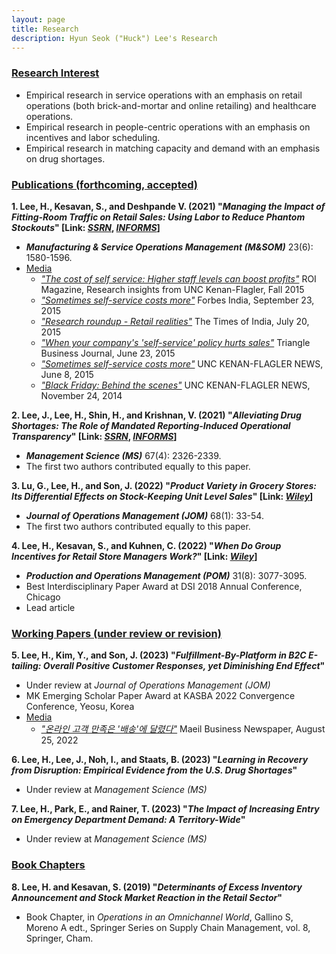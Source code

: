 ```yaml
---
layout: page
title: Research
description: Hyun Seok ("Huck") Lee's Research
---
```


### <u>Research Interest </u>
* Empirical research in service operations with an emphasis on retail operations (both brick-and-mortar and online retailing) and healthcare operations.
* Empirical research in people-centric operations with an emphasis on incentives and labor scheduling.
* Empirical research in matching capacity and demand with an emphasis on drug shortages.

### <u>Publications (forthcoming, accepted) </u>
**1. Lee, H., Kesavan, S., and Deshpande V. (2021) "*Managing the Impact of Fitting-Room Traffic on Retail Sales: Using Labor to Reduce Phantom Stockouts*" [Link: [*SSRN*](https://papers.ssrn.com/sol3/papers.cfm?abstract_id=2523680), [*INFORMS*](https://pubsonline.informs.org/doi/10.1287/msom.2020.0884)]**
  * ***Manufacturing & Service Operations Management (M&SOM)*** 23(6): 1580-1596.
  * <u>Media</u>
    * [*"The cost of self service: Higher staff levels can boost profits"*](http://contentviewer.adobe.com/s/ROI%20Magazine/43d7e10e-dd4d-4050-add4-f5dcc8372bf7/ROI%20Magazine-Fall%202015/05_Cost_of_Self_Service.html#page_0) ROI Magazine, Research insights from UNC Kenan-Flagler, Fall 2015
    * [*"Sometimes self-service costs more"*](http://www.forbesindia.com/article/kenanflagler/sometimes-selfservice-costs-more/41003/1) Forbes India, September 23, 2015
    * [*"Research roundup - Retail realities"*](https://timesofindia.indiatimes.com/home/education/news/Research-roundup-Retail-realities/articleshow/48139253.cms) The Times of India, July 20, 2015
    * [*"When your company's 'self-service' policy hurts sales"*](https://www.bizjournals.com/triangle/news/2015/06/23/when-your-companys-self-serve-policy-hurts-sales.html) Triangle Business Journal, June 23, 2015
    * [*"Sometimes self-service costs more"*](https://www.kenan-flagler.unc.edu/news/2015/06/ROI-selfservice) UNC KENAN-FLAGLER NEWS, June 8, 2015
    * [*"Black Friday: Behind the scenes"*](https://www.kenan-flagler.unc.edu/news/black-friday-behind-the-scenes/) UNC KENAN-FLAGLER NEWS, November 24, 2014

**2. Lee, J., Lee, H., Shin, H., and Krishnan, V. (2021) "*Alleviating Drug Shortages: The Role of Mandated Reporting-Induced Operational Transparency*" [Link: [*SSRN*](https://papers.ssrn.com/sol3/papers.cfm?abstract_id=3565467), [*INFORMS*](https://pubsonline.informs.org/doi/10.1287/mnsc.2020.3857)]**
   * ***Management Science (MS)*** 67(4): 2326-2339.
   * The first two authors contributed equally to this paper.

**3. Lu, G., Lee, H., and Son, J. (2022) "*Product Variety in Grocery Stores: Its Differential Effects on Stock-Keeping Unit Level Sales*" [Link: [*Wiley*](https://onlinelibrary.wiley.com/doi/epdf/10.1002/joom.1158)]**
   * ***Journal of Operations Management (JOM)*** 68(1): 33-54.
   * The first two authors contributed equally to this paper.

**4. Lee, H., Kesavan, S., and Kuhnen, C. (2022) "*When Do Group Incentives for Retail Store Managers Work?*" [Link: [*Wiley*](https://onlinelibrary.wiley.com/doi/epdf/10.1111/poms.13740)]**
   * ***Production and Operations Management (POM)*** 31(8): 3077-3095.
   * Best Interdisciplinary Paper Award at DSI 2018 Annual Conference, Chicago
   * Lead article

### <u>Working Papers (under review or revision)</u>

**5. Lee, H., Kim, Y., and Son, J. (2023) "*Fulfillment-By-Platform in B2C E-tailing: Overall Positive Customer Responses, yet Diminishing End Effect*"**
   * Under review at *Journal of Operations Management (JOM)*
   * MK Emerging Scholar Paper Award at KASBA 2022 Convergence Conference, Yeosu, Korea
   * <u>Media</u>
     * [*"온라인 고객 만족은 '배송'에 달렸다"*](https://www.mk.co.kr/news/business/view/2022/08/750469/) Maeil Business Newspaper, August 25, 2022

**6. Lee, H., Lee, J., Noh, I., and Staats, B. (2023) "*Learning in Recovery from Disruption: Empirical Evidence from the U.S. Drug Shortages*"**
   * Under review at *Management Science (MS)*

**7. Lee, H., Park, E., and Rainer, T. (2023) "*The Impact of Increasing Entry on Emergency Department Demand: A Territory-Wide*"**
   * Under review at *Management Science (MS)*


### <u>Book Chapters</u>
**8. Lee, H. and Kesavan, S. (2019) "*Determinants of Excess Inventory Announcement and Stock Market Reaction in the Retail Sector*"**
   * Book Chapter, in *Operations in an Omnichannel World*, Gallino S, Moreno A edt., Springer Series on Supply Chain Management, vol. 8, Springer, Cham.

<!-- 
[click here for the most recent version of the paper]({{ BASE_PATH}}/pages/working_papers/sample-working-paper.pdf)
-->

<!-- Note: this is how to write a comment in HTML. Everything in here won't show up on your webpage.-->

<!--
To increase the size of the title, use fewer # in front of the paper title.
To decrease the size of the title, use more #. 
To remove the italics, remove the * before and after the description
To remove the underline from the title, remove the <u> tags (<u> and </u>)
-->
